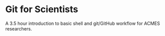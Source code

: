 # Git for Scientists

A 3.5 hour introduction to basic shell and git/GitHub workflow for ACMES researchers.
